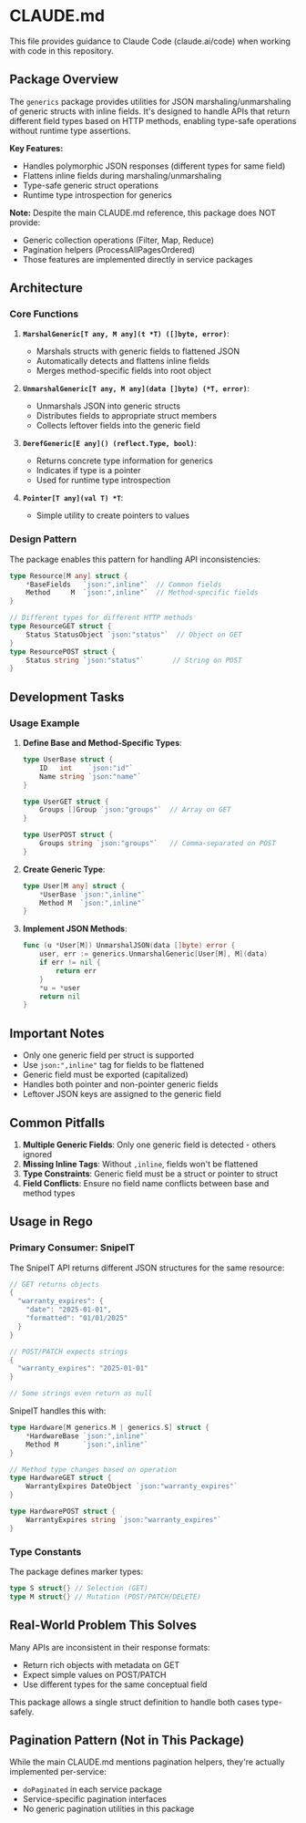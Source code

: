 # CLAUDE.md

This file provides guidance to Claude Code (claude.ai/code) when working with code in this repository.

## Package Overview

The `generics` package provides utilities for JSON marshaling/unmarshaling of generic structs with inline fields. It's designed to handle APIs that return different field types based on HTTP methods, enabling type-safe operations without runtime type assertions.

**Key Features:**
- Handles polymorphic JSON responses (different types for same field)
- Flattens inline fields during marshaling/unmarshaling
- Type-safe generic struct operations
- Runtime type introspection for generics

**Note:** Despite the main CLAUDE.md reference, this package does NOT provide:
- Generic collection operations (Filter, Map, Reduce)
- Pagination helpers (ProcessAllPagesOrdered)
- Those features are implemented directly in service packages

## Architecture

### Core Functions

1. **`MarshalGeneric[T any, M any](t *T) ([]byte, error)`**:
   - Marshals structs with generic fields to flattened JSON
   - Automatically detects and flattens inline fields
   - Merges method-specific fields into root object

2. **`UnmarshalGeneric[T any, M any](data []byte) (*T, error)`**:
   - Unmarshals JSON into generic structs
   - Distributes fields to appropriate struct members
   - Collects leftover fields into the generic field

3. **`DerefGeneric[E any]() (reflect.Type, bool)`**:
   - Returns concrete type information for generics
   - Indicates if type is a pointer
   - Used for runtime type introspection

4. **`Pointer[T any](val T) *T`**:
   - Simple utility to create pointers to values

### Design Pattern

The package enables this pattern for handling API inconsistencies:
```go
type Resource[M any] struct {
    *BaseFields   `json:",inline"`  // Common fields
    Method     M  `json:",inline"`  // Method-specific fields
}

// Different types for different HTTP methods
type ResourceGET struct {
    Status StatusObject `json:"status"`  // Object on GET
}
type ResourcePOST struct {
    Status string `json:"status"`       // String on POST
}
```

## Development Tasks

### Usage Example

1. **Define Base and Method-Specific Types**:
   ```go
   type UserBase struct {
       ID   int    `json:"id"`
       Name string `json:"name"`
   }

   type UserGET struct {
       Groups []Group `json:"groups"`  // Array on GET
   }

   type UserPOST struct {
       Groups string `json:"groups"`   // Comma-separated on POST
   }
   ```

2. **Create Generic Type**:
   ```go
   type User[M any] struct {
       *UserBase `json:",inline"`
       Method M  `json:",inline"`
   }
   ```

3. **Implement JSON Methods**:
   ```go
   func (u *User[M]) UnmarshalJSON(data []byte) error {
       user, err := generics.UnmarshalGeneric[User[M], M](data)
       if err != nil {
           return err
       }
       *u = *user
       return nil
   }
   ```

## Important Notes

- Only one generic field per struct is supported
- Use `json:",inline"` tag for fields to be flattened
- Generic field must be exported (capitalized)
- Handles both pointer and non-pointer generic fields
- Leftover JSON keys are assigned to the generic field

## Common Pitfalls

1. **Multiple Generic Fields**: Only one generic field is detected - others ignored
2. **Missing Inline Tags**: Without `,inline`, fields won't be flattened
3. **Type Constraints**: Generic field must be a struct or pointer to struct
4. **Field Conflicts**: Ensure no field name conflicts between base and method types

## Usage in Rego

### Primary Consumer: SnipeIT

The SnipeIT API returns different JSON structures for the same resource:
```go
// GET returns objects
{
  "warranty_expires": {
    "date": "2025-01-01",
    "formatted": "01/01/2025"
  }
}

// POST/PATCH expects strings
{
  "warranty_expires": "2025-01-01"
}

// Some strings even return as null
```

SnipeIT handles this with:
```go
type Hardware[M generics.M | generics.S] struct {
    *HardwareBase `json:",inline"`
    Method M      `json:",inline"`
}

// Method type changes based on operation
type HardwareGET struct {
    WarrantyExpires DateObject `json:"warranty_expires"`
}

type HardwarePOST struct {
    WarrantyExpires string `json:"warranty_expires"`
}
```

### Type Constants

The package defines marker types:
```go
type S struct{} // Selection (GET)
type M struct{} // Mutation (POST/PATCH/DELETE)
```

## Real-World Problem This Solves

Many APIs are inconsistent in their response formats:
- Return rich objects with metadata on GET
- Expect simple values on POST/PATCH
- Use different types for the same conceptual field

This package allows a single struct definition to handle both cases type-safely.

## Pagination Pattern (Not in This Package)

While the main CLAUDE.md mentions pagination helpers, they're actually implemented per-service:
- `doPaginated` in each service package
- Service-specific pagination interfaces
- No generic pagination utilities in this package
